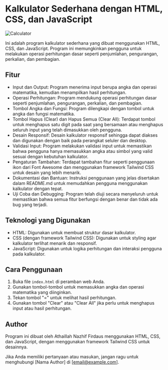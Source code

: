 # Kalkulator Sederhana dengan HTML, CSS, dan JavaScript

![Calculator](calculator.png)

Ini adalah program kalkulator sederhana yang dibuat menggunakan HTML, CSS, dan JavaScript. Program ini memungkinkan pengguna untuk melakukan operasi perhitungan dasar seperti penjumlahan, pengurangan, perkalian, dan pembagian.

## Fitur
- Input dan Output: Program menerima input berupa angka dan operasi matematika, kemudian menampilkan hasil perhitungan.
- Operasi Perhitungan: Program mendukung operasi perhitungan dasar seperti penjumlahan, pengurangan, perkalian, dan pembagian.
- Tombol Angka dan Fungsi: Program dilengkapi dengan tombol untuk angka dan fungsi matematika.
- Tombol Hapus (Clear) dan Hapus Semua (Clear All): Terdapat tombol untuk menghapus satu digit pada saat yang bersamaan atau menghapus seluruh input yang telah dimasukkan oleh pengguna.
- Desain Responsif: Desain kalkulator responsif sehingga dapat diakses dan digunakan dengan baik pada perangkat seluler dan desktop.
- Validasi Input: Program melakukan validasi input untuk memastikan bahwa pengguna hanya memasukkan angka atau simbol yang valid sesuai dengan kebutuhan kalkulator.
- Pengaturan Tambahan: Terdapat tambahan fitur seperti penggunaan ikon dari Font Awesome dan menggunakan framework Tailwind CSS untuk desain yang lebih menarik.
- Dokumentasi dan Bantuan: Instruksi penggunaan yang jelas disertakan dalam README.md untuk memudahkan pengguna menggunakan kalkulator dengan tepat.
- Uji Coba dan Debugging: Program telah diuji secara menyeluruh untuk memastikan bahwa semua fitur berfungsi dengan benar dan tidak ada bug yang terjadi.

## Teknologi yang Digunakan
- HTML: Digunakan untuk membuat struktur dasar kalkulator.
- CSS (dengan framework Tailwind CSS): Digunakan untuk styling agar kalkulator terlihat menarik dan responsif.
- JavaScript: Digunakan untuk logika perhitungan dan interaksi pengguna pada kalkulator.

## Cara Penggunaan
1. Buka file `index.html` di peramban web Anda.
2. Gunakan tombol-tombol untuk memasukkan angka dan operasi matematika yang diinginkan.
3. Tekan tombol "=" untuk melihat hasil perhitungan.
4. Gunakan tombol "Clear" atau "Clear All" jika perlu untuk menghapus input atau hasil perhitungan.

## Author
Program ini dibuat oleh Athaillah Nazhif Firdaus menggunakan HTML, CSS, dan JavaScript, dengan menggunakan framework Tailwind CSS untuk desainnya.

Jika Anda memiliki pertanyaan atau masukan, jangan ragu untuk menghubungi [Nama Author] di [email@example.com].
